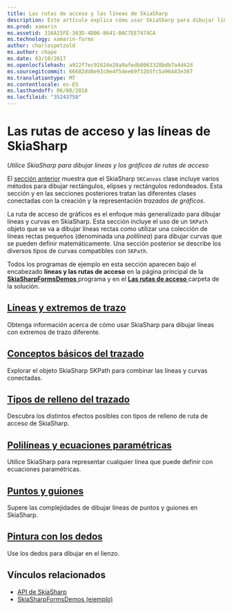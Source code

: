 ```yaml
---
title: Las rutas de acceso y las líneas de SkiaSharp
description: Este artículo explica cómo usar SkiaSharp para dibujar líneas y los trazados de gráficos en aplicaciones de Xamarin.Forms y se muestra cómo hacerlo con código de ejemplo.
ms.prod: xamarin
ms.assetid: 316A15FE-383D-4D06-8641-BAC7EE7474CA
ms.technology: xamarin-forms
author: charlespetzold
ms.author: chape
ms.date: 03/10/2017
ms.openlocfilehash: a922f7ec91624e20a9afedb8063328bdb7a4d42d
ms.sourcegitcommit: 66682dd8e93c0e4f5dee69f32b5fc5a96443e307
ms.translationtype: MT
ms.contentlocale: es-ES
ms.lasthandoff: 06/08/2018
ms.locfileid: "35243758"
---
```

# <a name="skiasharp-lines-and-paths"></a>Las rutas de acceso y las líneas de SkiaSharp

_Utilice SkiaSharp para dibujar líneas y los gráficos de rutas de acceso_

El [sección anterior](~/xamarin-forms/user-interface/graphics/skiasharp/basics/index.md) muestra que el SkiaSharp `SKCanvas` clase incluye varios métodos para dibujar rectángulos, elipses y rectángulos redondeados. Esta sección y en las secciones posteriores tratan las diferentes clases conectadas con la creación y la representación *trazados de gráficos*.

La ruta de acceso de gráficos es el enfoque más generalizado para dibujar líneas y curvas en SkiaSharp. Esta sección incluye el uso de un `SKPath` objeto que se va a dibujar líneas rectas como utilizar una colección de líneas rectas pequeños (denominada una *polilínea*) para dibujar curvas que se pueden definir matemáticamente. Una sección posterior se describe los diversos tipos de curvas compatibles con `SKPath`.

Todos los programas de ejemplo en esta sección aparecen bajo el encabezado **líneas y las rutas de acceso** en la página principal de la [ **SkiaSharpFormsDemos** ](https://developer.xamarin.com/samples/xamarin-forms/SkiaSharpForms/Demos/) programa y en el [ **Las rutas de acceso** ](https://github.com/xamarin/xamarin-forms-samples/tree/master/SkiaSharpForms/Demos/Demos/SkiaSharpFormsDemos/Paths) carpeta de la solución.

## <a name="lines-and-stroke-capslinesmd"></a>[Líneas y extremos de trazo](lines.md)

Obtenga información acerca de cómo usar SkiaSharp para dibujar líneas con extremos de trazo diferente.

## <a name="path-basicspathsmd"></a>[Conceptos básicos del trazado](paths.md)

Explorar el objeto SkiaSharp SKPath para combinar las líneas y curvas conectadas.

## <a name="the-path-fill-typesfill-typesmd"></a>[Tipos de relleno del trazado](fill-types.md)

Descubra los distintos efectos posibles con tipos de relleno de ruta de acceso de SkiaSharp.

## <a name="polylines-and-parametric-equationspolylinesmd"></a>[Polilíneas y ecuaciones paramétricas](polylines.md)

Utilice SkiaSharp para representar cualquier línea que puede definir con ecuaciones paramétricas.

## <a name="dots-and-dashesdotsmd"></a>[Puntos y guiones](dots.md)

Supere las complejidades de dibujar líneas de puntos y guiones en SkiaSharp.

## <a name="finger-paintingfinger-paintmd"></a>[Pintura con los dedos](finger-paint.md)

Use los dedos para dibujar en el lienzo.


## <a name="related-links"></a>Vínculos relacionados

- [API de SkiaSharp](https://developer.xamarin.com/api/root/SkiaSharp/)
- [SkiaSharpFormsDemos (ejemplo)](https://developer.xamarin.com/samples/xamarin-forms/SkiaSharpForms/Demos/)
